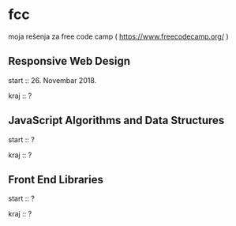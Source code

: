 # fcc
moja rešenja za free code camp
( https://www.freecodecamp.org/ )


Responsive Web Design
---------------------
start :: 26. Novembar 2018.

kraj :: ?


JavaScript Algorithms and Data Structures
-----------------------------------------
start :: ?

kraj :: ?


Front End Libraries
-------------------
start :: ?

kraj :: ?
